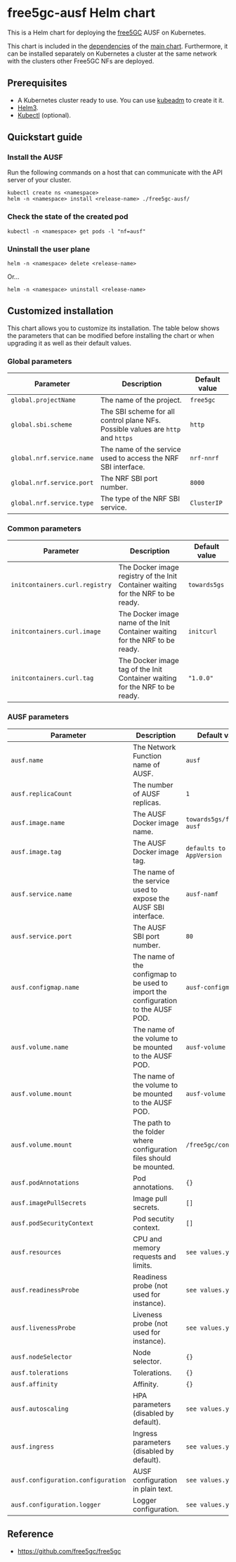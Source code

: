 # free5gc-ausf Helm chart

This is a Helm chart for deploying the [free5GC](https://github.com/free5gc/free5gc) AUSF on Kubernetes.

This chart is included in the [dependencies](/charts/free5gc/charts) of the [main chart](/charts/free5gc). Furthermore, it can be installed separately on Kubernetes a cluster at the same network with the clusters other Free5GC NFs are deployed.

## Prerequisites
 - A Kubernetes cluster ready to use. You can use [kubeadm](https://kubernetes.io/docs/setup/production-environment/tools/kubeadm/create-cluster-kubeadm/) to create it it.
 - [Helm3](https://helm.sh/docs/intro/install/).
 - [Kubectl](https://kubernetes.io/docs/tasks/tools/install-kubectl/) (optional).

## Quickstart guide

### Install the AUSF
Run the following commands on a host that can communicate with the API server of your cluster.
```console
kubectl create ns <namespace>
helm -n <namespace> install <release-name> ./free5gc-ausf/
```

### Check the state of the created pod
```console
kubectl -n <namespace> get pods -l "nf=ausf"
```

### Uninstall the user plane
```console
helm -n <namespace> delete <release-name>
```
Or...
```console
helm -n <namespace> uninstall <release-name>
```

## Customized installation
This chart allows you to customize its installation. The table below shows the parameters that can be modified before installing the chart or when upgrading it as well as their default values.

### Global parameters

| Parameter | Description | Default value |
| --- | --- | --- |
| `global.projectName` | The name of the project. | `free5gc` |
| `global.sbi.scheme` | The SBI scheme for all control plane NFs. Possible values are `http` and `https` | `http` |
| `global.nrf.service.name` | The name of the service used to access the NRF SBI interface. | `nrf-nnrf` |
| `global.nrf.service.port` | The NRF SBI port number. | `8000` |
| `global.nrf.service.type` | The type of the NRF SBI service. | `ClusterIP` |

### Common parameters
| Parameter | Description | Default value |
| --- | --- | --- |
| `initcontainers.curl.registry` | The Docker image registry of the Init Container waiting for the NRF to be ready. | `towards5gs` |
| `initcontainers.curl.image` | The Docker image name of the Init Container waiting for the NRF to be ready. | `initcurl` |
| `initcontainers.curl.tag` | The Docker image tag of the Init Container waiting for the NRF to be ready. | `"1.0.0"` |

### AUSF parameters

| Parameter | Description | Default value |
| --- | --- | --- |
| `ausf.name` | The Network Function name of AUSF. | `ausf` |
| `ausf.replicaCount` | The number of AUSF replicas. | `1` |
| `ausf.image.name` | The AUSF Docker image name. | `towards5gs/free5gc-ausf` |
| `ausf.image.tag` | The AUSF Docker image tag. | `defaults to chart AppVersion` |
| `ausf.service.name` | The name of the service used to expose the AUSF SBI interface. | `ausf-namf` |
| `ausf.service.port` | The AUSF SBI port number. | `80` |
| `ausf.configmap.name` | The name of the configmap to be used to import the configuration to the AUSF POD. | `ausf-configmap` |
| `ausf.volume.name` | The name of the volume to be mounted to the AUSF POD. | `ausf-volume` |
| `ausf.volume.mount` | The name of the volume to be mounted to the AUSF POD. | `ausf-volume` |
| `ausf.volume.mount` | The path to the folder where configuration files should be mounted. | `/free5gc/config/`|
| `ausf.podAnnotations` | Pod annotations. | `{}`|
| `ausf.imagePullSecrets` | Image pull secrets. | `[]`|
| `ausf.podSecurityContext` | Pod secutity context. | `[]`|
| `ausf.resources` | CPU and memory requests and limits. | `see values.yaml`|
| `ausf.readinessProbe` | Readiness probe (not used for instance). | `see values.yaml`|
| `ausf.livenessProbe` | Liveness probe (not used for instance). | `see values.yaml`|
| `ausf.nodeSelector` | Node selector. | `{}`|
| `ausf.tolerations` | Tolerations. | `{}`|
| `ausf.affinity` | Affinity. | `{}`|
| `ausf.autoscaling` | HPA parameters (disabled by default). | `see values.yaml`|
| `ausf.ingress` | Ingress parameters (disabled by default). | `see values.yaml`|
| `ausf.configuration.configuration` | AUSF configuration in plain text. | `see values.yaml`|
| `ausf.configuration.logger` | Logger configuration. | `see values.yaml`|


## Reference
 - https://github.com/free5gc/free5gc


